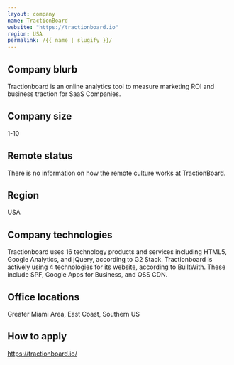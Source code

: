```yaml
---
layout: company
name: TractionBoard
website: "https://tractionboard.io"
region: USA
permalink: /{{ name | slugify }}/
---
```


## Company blurb

Tractionboard is an online analytics tool to measure marketing ROI and business traction for SaaS Companies.

## Company size

1-10

## Remote status

There is no information on how the remote culture works at TractionBoard.

## Region

USA

## Company technologies

Tractionboard uses 16 technology products and services including HTML5, Google Analytics, and jQuery, according to G2 Stack.
Tractionboard is actively using 4 technologies for its website, according to BuiltWith. These include SPF, Google Apps for Business, and OSS CDN.

## Office locations

Greater Miami Area, East Coast, Southern US

## How to apply

https://tractionboard.io/
